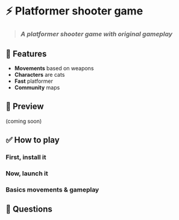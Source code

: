 # ⚡ Platformer shooter game 
> ### *A platformer shooter game with original gameplay*
## 📜 Features
- **Movements** based on weapons
- **Characters** are cats
- **Fast** platformer
- **Community** maps
## 📸 Preview
(coming soon)
## ✅ How to play

### First, install it

### Now, launch it

### Basics movements & gameplay

## 💬 Questions
